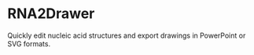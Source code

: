 # RNA2Drawer

Quickly edit nucleic acid structures and export drawings in PowerPoint or SVG formats.
